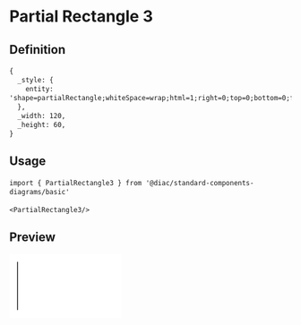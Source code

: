 # Partial Rectangle 3

## Definition

```
{
  _style: { 
    entity: 'shape=partialRectangle;whiteSpace=wrap;html=1;right=0;top=0;bottom=0;fillColor=none;routingCenterX=-0.5;',
  },
  _width: 120,
  _height: 60,
}
```

## Usage

```
import { PartialRectangle3 } from '@diac/standard-components-diagrams/basic'

<PartialRectangle3/>
```

## Preview

<img src="./partial-rectangle-3.png" width="200"/>
